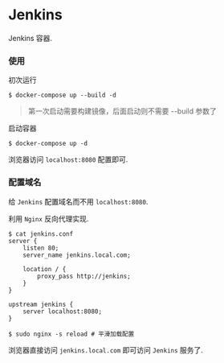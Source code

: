 Jenkins
========

Jenkins 容器.

### 使用
初次运行
```
$ docker-compose up --build -d
```
> 第一次启动需要构建镜像，后面启动则不需要 --build 参数了

启动容器
```
$ docker-compose up -d
```

浏览器访问 `localhost:8080` 配置即可.

### 配置域名
给 `Jenkins` 配置域名而不用 `localhost:8080`.

利用 `Nginx` 反向代理实现.
```
$ cat jenkins.conf
server {
    listen 80;
    server_name jenkins.local.com;

    location / {
        proxy_pass http://jenkins;
    }
}

upstream jenkins {
    server localhost:8080;
}

$ sudo nginx -s reload # 平滑加载配置
```
浏览器直接访问 `jenkins.local.com` 即可访问 `Jenkins` 服务了.
